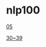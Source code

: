 # nlp100


[05](https://colab.research.google.com/drive/1irFEni1_NDc8hpijI1trQRmArgt_pvKE?hl=ja#scrollTo=jv-SWtZDYq_y)


[30~39](https://colab.research.google.com/drive/1ExRiv6PqCRP2f3EFZpzgqwRjJfXAPoKZ#scrollTo=Lb-oITdwoep5)






